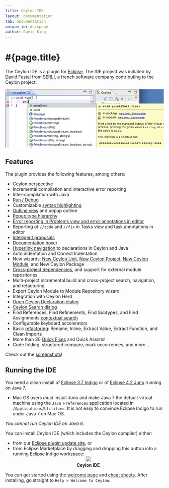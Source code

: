 ```yaml
---
title: Ceylon IDE
layout: documentation
tab: documentation
unique_id: docspage
author: Gavin King
---
```

# #{page.title}

[eclipse]: http://www.eclipse.org/downloads/
[juno]: http://eclipse.org/juno

The Ceylon IDE is a plugin for [Eclipse][eclipse]. The IDE project was 
initiated by David Festal from [SERLI](http://www.serli.com/), a french 
software company contributing to the Ceylon project.

![teaser](/images/screenshots/teaser.png)

## Features

The plugin provides the following features, among others:

* Ceylon perspective
* Incremental compilation and interactive error reporting
* Inter-compilation with Java
* [Run / Debug](screenshots#ceylon_launcher_dialog)
* Customizable [syntax highlighting](screenshots#syntax_highlighting_and_outline_view)
* [Outline view](screenshots#syntax_highlighting_and_outline_view) 
  and popup outline
* [Popup type hierarchy](screenshots#popup_type_hierarchy)
* [Error reporting in Problems view
  and error annotations in editor](screenshots#error_highlighting_error_annotations_and_problems_view)
* Reporting of `//todo` and `//fix` in Tasks view
  and task annotations in editor
* [Intelligent proposals](screenshots#intelligent_autocompletion)
* [Documentation hover](screenshots#hover_help)
* [Hyperlink navigation](screenshots#hyperlink_navigation) to 
  declarations in Ceylon and Java
* Auto indentation and Correct Indentation
* New wizards: [New Ceylon Unit](screenshots#new_ceylon_unit_wizard),
  [New Ceylon Project](screenshots#new_ceylon_project_wizard),
  [New Ceylon Module](screenshots#new_ceylon_module_wizard), and 
  New Ceylon Package
* [Cross-project dependencies](screenshots#cross_project_dependencies),
  and support for external module repositories
* Multi-project incremental build and cross-project search, 
  navigation, and refactoring
* Export Ceylon Module to Module Repository wizard
* Integration with Ceylon Herd
* [Open Ceylon Declaration dialog](screenshots#open_ceylon_declaration_dialog)
* [Ceylon Search dialog](screenshots#ceylon_search_dialog)
* Find References, Find Refinements, Find Subtypes, and Find Assignments
  [contextual search](screenshots#find_references_search_results)
* Configurable keyboard accelerators
* Basic [refactoring](screenshots#rename_refactoring_preview): 
  Rename, Inline, Extract Value, Extract Function, and Clean Imports
* More than 30 [Quick Fixes](screenshots#quick_fixes) and Quick Assists!
* Code folding, structured compare, mark occurrences, and more...

Check out the [screenshots](screenshots)!

## Running the IDE

You need a clean install of [Eclipse 3.7 Indigo][eclipse] or of 
[Eclipse 4.2 Juno][juno] running on Java 7. 

- Mac OS users _must_ install Juno and make Java 7 the default 
  virtual machine using the `Java Preferences` application located 
  in `/Applications/Utilities`. It is not easy to convince Eclipse
  Indigo to run under Java 7 on Mac OS.

_You cannot run Ceylon IDE on Java 6._

You can install Ceylon IDE (which includes the Ceylon compiler) either:

* from our [Eclipse plugin update site](install), or 
* from Eclipse Marketplace by dragging and dropping this button into 
  a running Eclipse Indigo workspace:
  <a href='http://marketplace.eclipse.org/marketplace-client-intro?mpc_install=185799' title='Drag and drop into a running Eclipse Indigo workspace to install Ceylon IDE' style="display:block;text-align:center;font-weight:bold;text-decoration:none"> 
  <img src='http://marketplace.eclipse.org/misc/installbutton.png'/>
  <br/>Ceylon IDE 
  </a>

You can get started using the [welcome page](screenshots#welcome_page) and 
[cheat sheets](screenshots#cheat_sheets). After installing, go straight to 
`Help > Welcome to Ceylon`.
